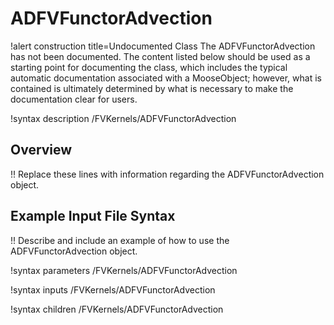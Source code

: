 # ADFVFunctorAdvection

!alert construction title=Undocumented Class
The ADFVFunctorAdvection has not been documented. The content listed below should be used as a starting point for
documenting the class, which includes the typical automatic documentation associated with a
MooseObject; however, what is contained is ultimately determined by what is necessary to make the
documentation clear for users.

!syntax description /FVKernels/ADFVFunctorAdvection

## Overview

!! Replace these lines with information regarding the ADFVFunctorAdvection object.

## Example Input File Syntax

!! Describe and include an example of how to use the ADFVFunctorAdvection object.

!syntax parameters /FVKernels/ADFVFunctorAdvection

!syntax inputs /FVKernels/ADFVFunctorAdvection

!syntax children /FVKernels/ADFVFunctorAdvection
